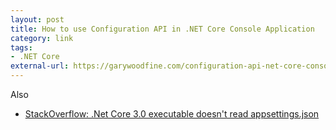 ```yaml
---
layout: post
title: How to use Configuration API in .NET Core Console Application
category: link
tags:
- .NET Core
external-url: https://garywoodfine.com/configuration-api-net-core-console-application/
---
```

Also
- [StackOverflow: .Net Core 3.0 executable doesn't read appsettings.json](https://stackoverflow.com/q/58148450/146360)
